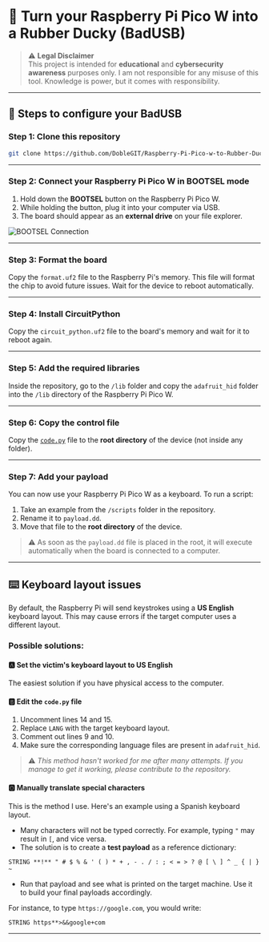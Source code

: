 
# 🦆 Turn your Raspberry Pi Pico W into a Rubber Ducky (BadUSB)

> ⚠️ **Legal Disclaimer**  
This project is intended for **educational** and **cybersecurity awareness** purposes only. I am not responsible for any misuse of this tool. Knowledge is power, but it comes with responsibility.

---

## 🔧 Steps to configure your BadUSB

### Step 1: Clone this repository

```bash
git clone https://github.com/DobleGIT/Raspberry-Pi-Pico-w-to-Rubber-Ducky.git
```

---

### Step 2: Connect your Raspberry Pi Pico W in BOOTSEL mode

1. Hold down the **BOOTSEL** button on the Raspberry Pi Pico W.
2. While holding the button, plug it into your computer via USB.
3. The board should appear as an **external drive** on your file explorer.

![BOOTSEL Connection](./photos/bootsel.png)

---

### Step 3: Format the board

Copy the `format.uf2` file to the Raspberry Pi's memory. This file will format the chip to avoid future issues. Wait for the device to reboot automatically.

---

### Step 4: Install CircuitPython

Copy the `circuit_python.uf2` file to the board's memory and wait for it to reboot again.

---

### Step 5: Add the required libraries

Inside the repository, go to the `/lib` folder and copy the `adafruit_hid` folder into the `/lib` directory of the Raspberry Pi Pico W.

---

### Step 6: Copy the control file

Copy the [`code.py`](code.py) file to the **root directory** of the device (not inside any folder).

---

### Step 7: Add your payload

You can now use your Raspberry Pi Pico W as a keyboard. To run a script:

1. Take an example from the `/scripts` folder in the repository.
2. Rename it to `payload.dd`.
3. Move that file to the **root directory** of the device.

> ⚠️ As soon as the `payload.dd` file is placed in the root, it will execute automatically when the board is connected to a computer.

---

## ⌨️ Keyboard layout issues

By default, the Raspberry Pi will send keystrokes using a **US English** keyboard layout. This may cause errors if the target computer uses a different layout.

### Possible solutions:

#### 🅰️ Set the victim's keyboard layout to US English
The easiest solution if you have physical access to the computer.

#### 🅱️ Edit the `code.py` file

1. Uncomment lines 14 and 15.
2. Replace `LANG` with the target keyboard layout.
3. Comment out lines 9 and 10.
4. Make sure the corresponding language files are present in `adafruit_hid`.

> ⚠️ *This method hasn't worked for me after many attempts. If you manage to get it working, please contribute to the repository.*

#### 🅾️ Manually translate special characters
This is the method I use. Here's an example using a Spanish keyboard layout.

- Many characters will not be typed correctly. For example, typing `"` may result in `[`, and vice versa.
- The solution is to create a **test payload** as a reference dictionary:

```plaintext
STRING **!** " # $ % & ' ( ) * + , - . / : ; < = > ? @ [ \ ] ^ _ { | } ~
```

- Run that payload and see what is printed on the target machine. Use it to build your final payloads accordingly.

For instance, to type `https://google.com`, you would write:

```plaintext
STRING https**>&&google+com
```

---
